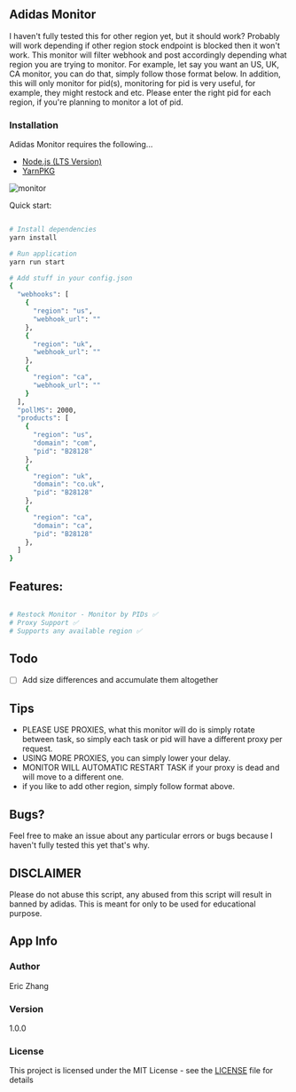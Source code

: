 ## Adidas Monitor

I haven't fully tested this for other region yet, but it should work? Probably will work depending if other region stock endpoint is blocked then it won't work.
This monitor will filter webhook and post accordingly depending what region you are trying to monitor. For example, let say you want an US, UK, CA monitor, you can do that, simply follow those format below. In addition, this will only monitor for pid(s), monitoring for pid is very useful, for example, they might restock and etc. Please enter the right pid for each region, if you're planning to monitor a lot of pid.

### Installation

Adidas Monitor requires the following...

- [Node.js (LTS Version)](http://nodejs.org/)
- [YarnPKG](https://yarnpkg.com/lang/en/docs/install/#windows-stable)

![monitor](https://i.imgur.com/j3UJ18P.png)

Quick start:

```bash

# Install dependencies
yarn install

# Run application
yarn run start

# Add stuff in your config.json
{
  "webhooks": [
    {
      "region": "us",
      "webhook_url": ""
    },
    {
      "region": "uk",
      "webhook_url": ""
    },
    {
      "region": "ca",
      "webhook_url": ""
    }
  ],
  "pollMS": 2000,
  "products": [
    {
      "region": "us",
      "domain": "com",
      "pid": "B28128"
    },
    {
      "region": "uk",
      "domain": "co.uk",
      "pid": "B28128"
    },
    {
      "region": "ca",
      "domain": "ca",
      "pid": "B28128"
    },
  ]
}

```

## Features:

```bash

# Restock Monitor - Monitor by PIDs ✅
# Proxy Support ✅
# Supports any available region ✅

```

## Todo

- [ ] Add size differences and accumulate them altogether

## Tips

- PLEASE USE PROXIES, what this monitor will do is simply rotate between task, so simply each task or pid will have a different proxy per request.
- USING MORE PROXIES, you can simply lower your delay.
- MONITOR WILL AUTOMATIC RESTART TASK if your proxy is dead and will move to a different one.
- if you like to add other region, simply follow format above.

## Bugs?

Feel free to make an issue about any particular errors or bugs because I haven't fully tested this yet that's why.

## DISCLAIMER

Please do not abuse this script, any abused from this script will result in banned by adidas. This is meant for only to be used for educational purpose.

## App Info

### Author

Eric Zhang

### Version

1.0.0

### License

This project is licensed under the MIT License - see the [LICENSE](LICENSE) file for details
